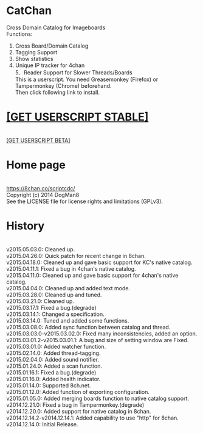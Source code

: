 CatChan
=======

Cross Domain Catalog for Imageboards<br>
Functions:<br>
1. Cross Board/Domain Catalog<br>
2. Tagging Support<br>
3. Show statistics<br>
4. Unique IP tracker for 4chan<br>
5．Reader Support for Slower Threads/Boards<br>
This is a userscript. You need Greasemonkey (Firefox) or Tampermonkey (Chrome) beforehand.<br>
Then click following link to install.<br>
<h1><a href="https://raw.github.com/Dogman8/CatChan/master/CatChan.user.js">[GET USERSCRIPT STABLE]</a></h1><br>
<a href="https://raw.github.com/Dogman8/CatChan/develop/CatChan.user.js">[GET USERSCRIPT BETA]</a><br>


<h1>Home page</h1><br>
<a href="https://8chan.co/scriptcdc/">https://8chan.co/scriptcdc/</a><br>
Copyright (c) 2014 DogMan8<br>
See the LICENSE file for license rights and limitations (GPLv3).<br>


<h1>History</h1><br>
v2015.05.03.0: Cleaned up.<br>
v2015.04.26.0: Quick patch for recent change in 8chan.<br>
v2015.04.18.0: Cleaned up and gave basic support for KC's native catalog.<br>
v2015.04.11.1: Fixed a bug in 4chan's native catalog.<br>
v2015.04.11.0: Cleaned up and gave basic support for 4chan's native catalog.<br>
v2015.04.04.0: Cleaned up and added text mode.<br>
v2015.03.28.0: Cleaned up and tuned.<br>
v2015.03.21.0: Cleaned up.<br>
v2015.03.17.1: Fixed a bug.(degrade)<br>
v2015.03.14.1: Changed a specification.<br>
v2015.03.14.0: Tuned and added some functions.<br>
v2015.03.08.0: Added sync function between catalog and thread.<br>
v2015.03.03.0-v2015.03.02.0: Fixed many inconsistencies, added an option.<br>
v2015.03.01.2-v2015.03.01.1: A bug and size of setting window are Fixed.<br>
v2015.03.01.0: Added watcher function.<br>
v2015.02.14.0: Added thread-tagging.<br>
v2015.02.04.0: Added sound notifier.<br>
v2015.01.24.0: Added a scan function.<br>
v2015.01.16.1: Fixed a bug.(degrade)<br>
v2015.01.16.0: Added health indicator.<br>
v2015.01.14.0: Supported 8ch.net.<br>
v2015.01.12.0: Added function of exporting configuration.<br>
v2015.01.05.0: Added merging boards function to native catalog support.<br>
v2014.12.21.0: Fixed a bug in Tampermonkey.(degrade)<br>
v2014.12.20.0: Added support for native catalog in 8chan.<br>
v2014.12.14.2-v2014.12.14.1: Added capability to use "http" for 8chan.<br>
v2014.12.14.0: Initial Release.<br>
